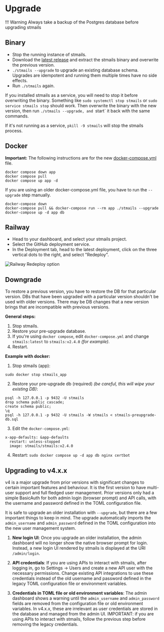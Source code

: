 # Upgrade

!!! Warning
    Always take a backup of the Postgres database before upgrading stmails

## Binary
- Stop the running instance of stmails.
- Download the [latest release](https://github.com/knadh/stmails/releases) and extract the stmails binary and overwrite the previous version.
- `./stmails --upgrade` to upgrade an existing database schema. Upgrades are idempotent and running them multiple times have no side effects.
- Run `./stmails` again.

If you installed stmails as a service, you will need to stop it before overwriting the binary. Something like `sudo systemctl stop stmails` or `sudo service stmails stop` should work. Then overwrite the binary with the new version, then run `./stmails --upgrade, and `start` it back with the same commands.

If it's not running as a service, `pkill -9 stmails` will stop the stmails process.

## Docker
**Important:** The following instructions are for the new [docker-compose.yml](https://github.com/knadh/stmails/blob/master/docker-compose.yml) file.

```shell
docker compose down app
docker compose pull
docker compose up app -d
```

If you are using an older docker-compose.yml file, you have to run the `--upgrade` step manually.

```shell
docker-compose down
docker-compose pull && docker-compose run --rm app ./stmails --upgrade
docker-compose up -d app db
```


## Railway
- Head to your dashboard, and select your stmails project.
- Select the GitHub deployment service.
- In the Deployment tab, head to the latest deployment, click on the three vertical dots to the right, and select "Redeploy".

![Railway Redeploy option](https://user-images.githubusercontent.com/55474996/226517149-6dc512d5-f862-46f7-a57d-5e55b781ff53.png)

## Downgrade

To restore a previous version, you have to restore the DB for that particular version. DBs that have been upgraded with a particular version shouldn't be used with older versions. There may be DB changes that a new version brings that are incompatible with previous versions.

**General steps:**

1. Stop stmails.
2. Restore your pre-upgrade database.
3. If you're using `docker compose`, edit `docker-compose.yml` and change `stmails:latest` to `stmails:v2.4.0` _(for example)_.
4. Restart.

**Example with docker:**

1. Stop stmails (app):
```
sudo docker stop stmails_app
```
2. Restore your pre-upgrade db (required) _(be careful, this will wipe your existing DB)_:
```
psql -h 127.0.0.1 -p 9432 -U stmails
drop schema public cascade;
create schema public;
\q
psql -h 127.0.0.1 -p 9432 -U stmails -W stmails < stmails-preupgrade-db.sql
```
3. Edit the `docker-compose.yml`:
```
x-app-defaults: &app-defaults
  restart: unless-stopped
  image: stmails/stmails:v2.4.0
```
4. Restart:
`sudo docker compose up -d app db nginx certbot`


## Upgrading to v4.x.x
v4 is a major upgrade from prior versions with significant changes to certain important features and behaviour. It is the first version to have multi-user support and full fledged user management. Prior versions only had a simple BasicAuth for both admin login (browser prompt) and API calls, with the username and password defined in the TOML configuration file.

It is safe to upgrade an older installation with `--upgrade`, but there are a few important things to keep in mind. The upgrade automatically imports the `admin_username` and `admin_password` defined in the TOML configuration into the new user management system.

1. **New login UI**: Once you upgrade an older installation, the admin dashboard will no longer show the native browser prompt for login. Instead, a new login UI rendered by stmails is displayed at the URI `/admin/login`.

1. **API credentials**: If you are using APIs to interact with stmails, after logging in, go to Settings -> Users and create a new API user with the necessary permissions. Change existing API integrations to use these credentials instead of the old username and password defined in the legacy TOML configuration file or environment variables.

1. **Credentials in TOML file or old environment variables**: The admin dashboard shows a warning until the `admin_username` and `admin_password` fields are removed from the configuration file or old environment variables. In v4.x.x, these are irrelevant as user credentials are stored in the database and managed from the admin UI. IMPORTANT: if you are using APIs to interact with stmails, follow the previous step before removing the legacy credentials.
